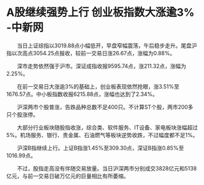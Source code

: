# A股继续强势上行 创业板指数大涨逾3% -中新网

　　当日上证综指以3019.88点小幅低开，早盘窄幅震荡，午后稳步走升。尾盘沪指以次高点3054.25点报收，较前一交易日涨26.67点，涨幅为0.88%。

　　深市走势依然强于沪市。深证成指收报9595.74点，涨211.32点，涨幅为2.25%。

　　在前一交易日大涨逾3%的基础上，创业板表现依然抢眼，涨3.51%至1676.57点。中小板指数收报6215.88点，涨幅也达到了2.34%。

　　沪深两市个股普涨，告跌品种总数不足400只。不计算ST个股，两市200多只个股涨停。

　　大部分行业板块随股指收涨，综合类、软件服务、IT设备、家电板块涨幅超过5%。机场服务、银行、贵金属、石油燃气等板块逆势收跌，不过幅度都不足1%。

　　沪深B指继续上行。上证B指涨1.45%至309.30点，深证B指涨0.85%至1016.99点。

　　不过，股指走高没有伴随交易放量。当日沪深两市分别成交3828亿元和5138亿元，与前一交易日破万亿元的巨量相比有所萎缩。
